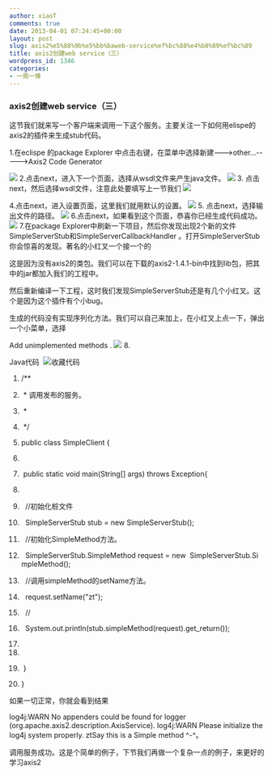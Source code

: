 ```yaml
---
author: xiaoT
comments: true
date: 2013-04-01 07:24:45+00:00
layout: post
slug: axis2%e5%88%9b%e5%bb%baweb-service%ef%bc%88%e4%b8%89%ef%bc%89
title: axis2创建web service（三）
wordpress_id: 1346
categories:
- 一周一博
---
```


### axis2创建web service（三）


这节我们就来写一个客户端来调用一下这个服务。主要关注一下如何用elispe的axis2的插件来生成stub代码。

1.在eclispe 的package Explorer 中点击右键，在菜单中选择新建--->other...----->Axis2 Code Generator

![](http://deltaj.iteye.com/upload/attachment/56345/0533bc95-52fa-3ec1-9e5d-a65cd8e80464.jpg)
2.点击next，进入下一个页面，选择从wsdl文件来产生java文件。
![](http://deltaj.iteye.com/upload/attachment/56360/ebc74115-e99b-3587-a0c4-0b662f0d7603.jpg)
3. 点击next，然后选择wsdl文件，注意此处要填写上一节我们
![](http://deltaj.iteye.com/upload/attachment/56364/a8bdd2d5-b6db-3b16-a49d-e86968e07158.jpg)

4.点击next，进入设置页面，这里我们就用默认的设置。
![](http://deltaj.iteye.com/upload/attachment/56369/a4e9d6ea-70a6-317c-9032-5c9e664a02ed.jpg)
5. 点击next，选择输出文件的路径。
![](http://deltaj.iteye.com/upload/attachment/56377/2a940696-f148-3e85-9e32-173d34d8a044.jpg)
6.点击next，如果看到这个页面，恭喜你已经生成代码成功。
![](http://deltaj.iteye.com/upload/attachment/56366/fffcbf1d-89ee-3272-9e3e-a520bfefb0ec.jpg)
7.在package Explorer中刷新一下项目，然后你发现出现2个新的文件SimpleServerStub和SimpleServerCallbackHandler 。打开SimpleServerStub你会惊喜的发现。著名的小红叉一个接一个的

这是因为没有axis2的类包。我们可以在下载的axis2-1.4.1-bin中找到lib包，把其中的jar都加入我们的工程中。

然后重新编译一下工程，这时我们发现SimpleServerStub还是有几个小红叉。这个是因为这个插件有个小bug。

生成的代码没有实现序列化方法。我们可以自己来加上，在小红叉上点一下，弹出一个小菜单，选择

Add unimplemented methods .
![](http://deltaj.iteye.com/upload/attachment/56387/6eb814ae-c316-3c8c-9b4b-8941e87f3c2e.jpg)
8.








Java代码  ![收藏代码](http://deltaj.iteye.com/images/icon_star.png)








	
  1. /**

	
  2.  * 调用发布的服务。

	
  3.  *

	
  4.  */

	
  5. public class SimpleClient {

	
  6. 
	
  7.  public static void main(String[] args) throws Exception{

	
  8. 
	
  9.   //初始化桩文件

	
  10.   SimpleServerStub stub = new SimpleServerStub();

	
  11.   //初始化SimpleMethod方法。

	
  12.   SimpleServerStub.SimpleMethod request = new  SimpleServerStub.SimpleMethod();

	
  13.   //调用simpleMethod的setName方法。

	
  14.   request.setName("zt");

	
  15.   //

	
  16.   System.out.println(stub.simpleMethod(request).get_return());

	
  17. 
	
  18. 
	
  19.  }

	
  20. }





如果一切正常，你就会看到结果

log4j:WARN No appenders could be found for logger (org.apache.axis2.description.AxisService).
log4j:WARN Please initialize the log4j system properly.
ztSay this is a Simple method ^-^。

调用服务成功。这是个简单的例子，下节我们再做一个复杂一点的例子，来更好的学习axis2
